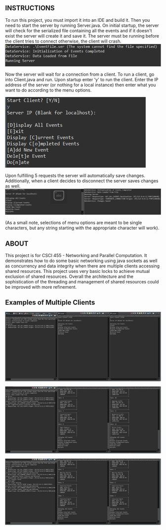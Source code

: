 ## INSTRUCTIONS
To run this project, you must import it into an IDE and build it. Then you need to start the server by running Server.java. On initial startup, the server will check for the serialized file containing all the events and if it doesn't exist the server will create it and save it. The server must be running before the client tries to connect otherwise, the client will crash.
![Server Initialization](image.png)

Now the server will wait for a connection from a client. To run a client, go into Client.java and run. Upon startup enter 'y' to run the client. Enter the IP address of the server (or nothing for a local instance) then enter what you want to do according to the menu options. 

![Client Initialization](image-1.png) 

Upon fulfilling 5 requests the server will automatically save changes. Additionally, when a client decides to disconnect the server saves changes as well. 
![Client Ended Connection](image-2.png)

(As a small note, selections of menu options are meant to be single characters, but any string starting with the appropriate character will work).

## ABOUT
This project is for CSCI 455 - Networking and Parallel Computation. It demonstrates how to do some basic networking using java sockets as well as concurrency and data integrity when there are multiple clients accessing shared resources. This project uses very basic locks to achieve mutual exclusion of shared resources.
Overall the architecture and the sophistication of the threading and management of shared resources could be improved with more refinement.


## Examples of Multiple Clients
![Multiple UDP Connections](<Multiplle UDP Clients.jpg>)

![Separate Event Types](<Current and Completed Separate Clients.jpg>)

![Synced Changes](<Clients Synced on Event Change.jpg>)